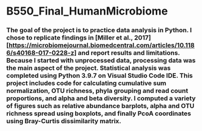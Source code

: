 # B550_Final_HumanMicrobiome

### The goal of the project is to practice data analysis in Python. I chose to replicate findings in [Miller et al., 2017][https://microbiomejournal.biomedcentral.com/articles/10.1186/s40168-017-0228-z] and report results and limitations. Because I started with unprocessed data, processing data was the main aspect of the project. Statistical analysis was completed using Python 3.9.7 on Visual Studio Code IDE. This project includes code for calculating cumulative sum normalization, OTU richness, phyla grouping and read count proportions, and alpha and beta diversity. I computed a variety of figures such as relative abundance barplots, alpha and OTU richness spread using boxplots, and finally PcoA coordinates using Bray-Curtis dissimilarity matrix.
